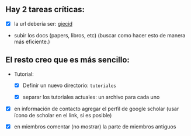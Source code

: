 ## Hay 2 tareas críticas:

- [x] la url debería ser: [giecid](giecid.github.io)
- subir los docs (papers, libros, etc) (buscar como hacer esto de manera más eficiente.)

## El resto creo que es más sencillo:

- Tutorial:
  - [x] Definir un nuevo directorio: ``tutoriales``
  - [x] separar los tutoriales actuales: un archivo para cada uno
 

- [x] en información de contacto agregar el perfil de google scholar (usar ícono de scholar en el link, si es posible)

- [x] en miembros comentar (no mostrar) la parte de miembros antiguos
